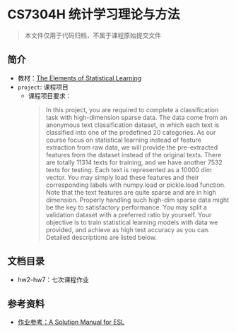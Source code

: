 # CS7304H 统计学习理论与方法

> 本文件仅用于代码归档，不属于课程原始提交文件

## 简介
* 教材：[The Elements of Statistical Learning](https://www.sas.upenn.edu/~fdiebold/NoHesitations/BookAdvanced.pdf)
* `project`: 课程项目
  * 课程项目要求：
      > In this project, you are required to complete a classification task with high-dimension sparse data. The data come from an anonymous text classification dataset, in which each text is classified into one of the predefined 20 categories. As our course focus on statistical learning instead of feature extraction from raw data, we will provide the pre-extracted features from the dataset instead of the original texts. There are totally 11314 texts for training, and we have another 7532 texts for testing. Each text is represented as a 10000 dim vector. You may simply load these features and their corresponding labels with numpy.load or pickle.load function. Note that the text features are quite sparse and are in high dimension. Properly handling such high-dim sparse data might be the key to satisfactory performance. You may split a validation dataset with a preferred ratio by yourself. Your objective is to train statistical learning models with data we provided, and achieve as high test accuracy as you can. Detailed descriptions are listed below.

## 文档目录
* hw2-hw7：七次课程作业

## 参考资料

* [作业参考：A Solution Manual for ESL](https://yuhangzhou88.github.io/ESL_Solution/)
